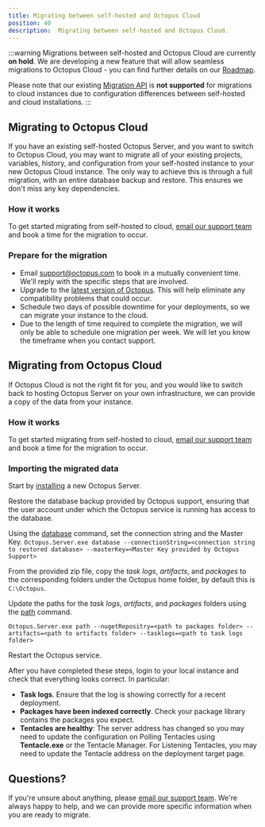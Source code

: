 ```yaml
---
title: Migrating between self-hosted and Octopus Cloud
position: 40
description:  Migrating between self-hosted and Octopus Cloud.
---
```


:::warning
Migrations between self-hosted and Octopus Cloud are currently **on hold**. We are developing a new feature that will allow seamless migrations to Octopus Cloud - you can find further details on our [Roadmap](https://octopus.com/company/roadmap). 

Please note that our existing [Migration API](/docs/octopus-rest-api/migration-api/index.md) is **not supported** for migrations to cloud instances due to configuration differences between self-hosted and cloud installations.
:::

## Migrating to Octopus Cloud

If you have an existing self-hosted Octopus Server, and you want to switch to Octopus Cloud, you may want to migrate all of your existing projects, variables, history, and configuration from your self-hosted instance to your new Octopus Cloud instance. The only way to achieve this is through a full migration, with an entire database backup and restore. This ensures we don't miss any key dependencies.

### How it works

To get started migrating from self-hosted to cloud, [email our support team](mailto:support@octopus.com) and book a time for the migration to occur. 

### Prepare for the migration

- Email [support@octopus.com](mailto:support@octopus.com) to book in a mutually convenient time. We'll reply with the specific steps that are involved.
- Upgrade to the [latest version of Octopus](https://octopus.com/downloads). This will help eliminate any compatibility problems that could occur.
- Schedule two days of possible downtime for your deployments, so we can migrate your instance to the cloud.
- Due to the length of time required to complete the migration, we will only be able to schedule one migration per week. We will let you know the timeframe when you contact support.

## Migrating from Octopus Cloud

If Octopus Cloud is not the right fit for you, and you would like to switch back to hosting Octopus Server on your own infrastructure, we can provide a copy of the data from your instance.

### How it works

To get started migrating from self-hosted to cloud, [email our support team](mailto:support@octopus.com) and book a time for the migration to occur. 

### Importing the migrated data 

Start by [installing](/docs/installation/index.md) a new Octopus Server. 

Restore the database backup provided by Octopus support, ensuring that the user account under which the Octopus service is running has access to the database.

Using the [database](/docs/installation/octopus.server.exe-command-line/database.md) command, set the connection string and the Master Key.
`Octopus.Server.exe database --connectionString=<connection string to restored database> --masterKey=<Master Key provided by Octopus Support>`

From the provided zip file, copy the *task logs*, *artifacts*, and *packages* to the corresponding folders under the Octopus home folder, by default this is `C:\Octopus`.

Update the paths for the *task logs*, *artifacts*, and *packages* folders using the [path](/docs/installation/octopus.server.exe-command-line/path.md) command.

`Octopus.Server.exe path --nugetRepositry=<path to packages folder> --artifacts=<path to artifacts folder> --tasklogs=<path to task logs folder>`

Restart the Octopus service.

After you have completed these steps, login to your local instance and check that everything looks correct. In particular:

- **Task logs**. Ensure that the log is showing correctly for a recent deployment.
- **Packages have been indexed correctly**. Check your package library contains the packages you expect.
- **Tentacles are healthy**: 
    The server address has changed so you may need to update the configuration on Polling Tentacles using **Tentacle.exe** or the Tentacle Manager. For Listening Tentacles, you may need to update the Tentacle address on the deployment target page.

## Questions?

If you're unsure about anything, please [email our support team](mailto:support@octopus.com). We're always happy to help, and we can provide more specific information when you are ready to migrate.
